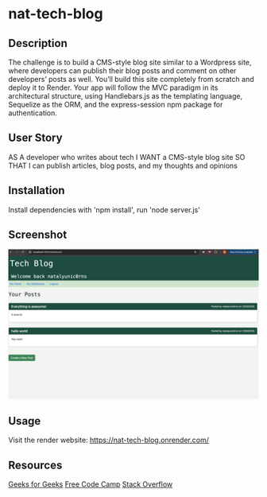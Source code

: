 # nat-tech-blog

## Description 

The challenge is to build a CMS-style blog site similar to a Wordpress site, where developers can publish their blog posts and comment on other developers’ posts as well. You’ll build this site completely from scratch and deploy it to Render. Your app will follow the MVC paradigm in its architectural structure, using Handlebars.js as the templating language, Sequelize as the ORM, and the express-session npm package for authentication.

## User Story

AS A developer who writes about tech
I WANT a CMS-style blog site
SO THAT I can publish articles, blog posts, and my thoughts and opinions

## Installation 

Install dependencies with 'npm install', run 'node server.js'

## Screenshot 

<img src="techblog.png">

## Usage

Visit the render website: https://nat-tech-blog.onrender.com/

## Resources

<a href="https://www.geeksforgeeks.org/mvc-design-pattern/">Geeks for Geeks</a>
<a href="https://www.freecodecamp.org/news/the-model-view-controller-pattern-mvc-architecture-and-frameworks-explained/">Free Code Camp</a>
<a href="https://stackoverflow.com/questions/61850072/how-to-make-a-create-view-controller-method-for-a-model-that-has-a-list-field">Stack Overflow</a>

